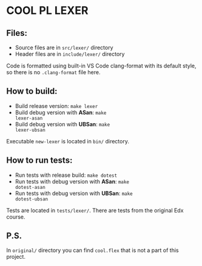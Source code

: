 # COOL PL LEXER
## Files:
- Source files are in <code>src/lexer/</code> directory
- Header files are in <code>include/lexer/</code> directory

Code is formatted using built-in VS Code clang-format with its default style, so there is no <code>.clang-format</code> file here.

## How to build:
- Build release version: <code>make lexer</code>
- Build debug version with <b>ASan</b>: <code>make lexer-asan</code>
- Build debug version with <b>UBSan</b>: <code>make lexer-ubsan</code>

Executable <code>new-lexer</code> is located in <code>bin/</code> directory.
## How to run tests:
- Run tests with release build: <code>make dotest</code>
- Run tests with debug version with <b>ASan</b>: <code>make dotest-asan</code>
- Run tests with debug version with <b>UBSan</b>: <code>make dotest-ubsan</code>

Tests are located in <code>tests/lexer/</code>. There are tests from the original Edx course.

## P.S.
In <code>original/</code> directory you can find <code>cool.flex</code> that is not a part of this project.
